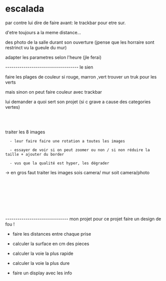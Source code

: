 # escalada


par contre lui dire de faire avant: le trackbar pour etre sur.

d'etre toujours a la meme distance...

des photo de la salle durant son ouverture (jpense que les horraire sont restrinct vu la gueule du mur)

adapter les parametres selon l'heure (jle ferai)

------------------------------------ le sien

faire les plages de couleur si rouge, marron ,vert trouver un truk pour les verts

mais sinon on peut faire couleur avec trackbar

lui demander a quoi sert son projet (si c grave a cause des categories vertes)



<br><br>


traiter les 8 images

      - leur faire faire une rotation a toutes les images

      - essayer de voir si on peut zoomer ou non / si non réduire la taille + ajouter du border

      - vus que la qualité est hyper, les dégrader

-> en gros faut traiter les images sois camera/ mur soit camera/photo

                                          






<br><br><br><br><br><br>



------------------------------- mon projet pour ce projet faire un design de fou !

- faire les distances entre chaque prise

- calculer la surface en cm des pieces

- calculer la voie la plus rapide

- calculer la voie la plus dure

- faire un display avec les info

